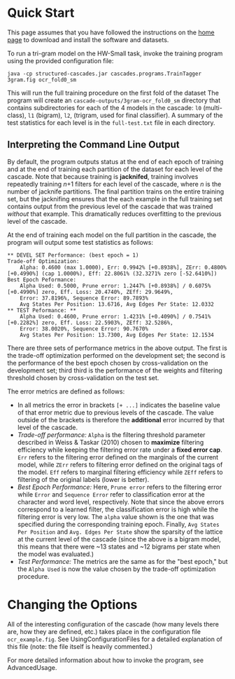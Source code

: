 # Quick Start #

This page assumes that you have followed the instructions on the [home page](http://code.google.com/p/structured-cascades/) to download and install the software and datasets.

To run a tri-gram model on the HW-Small task, invoke the training program using the provided configuration file:
```
java -cp structured-cascades.jar cascades.programs.TrainTagger 3gram.fig ocr_fold0_sm
```
This will run the full training procedure on the first fold of the dataset The program will create an `cascade-outputs/3gram-ocr_fold0_sm` directory that contains subdirectories for each of the 4 models in the cascade: `l0` (multi-class), `l1` (bigram), `l2`, (trigram, used for final classifier). A summary of the test statistics for each level is in the `full-test.txt` file in each directory.

## Interpreting the Command Line Output ##

By default, the program outputs status at the end of each epoch of training and at the end of training each partition of the dataset for each level of the cascade. Note that because training is **jacknifed**, training involves repeatedly training _n_+1 filters for each level of the cascade, where _n_ is the number of jacknife partitions. The final partition trains on the entire training set, but the jacknifing ensures that the each example in the full training set contains output from the previous level of the cascade that was trained _without_ that example. This dramatically reduces overfitting to the previous level of the cascade.

At the end of training each model on the full partition in the cascade, the program will output some test statistics as follows:
```
** DEVEL SET Performance: (best epoch = 1)
Trade-off Optimization:
	Alpha: 0.4600 (max 1.0000), Err: 0.9942% [+0.8938%], ZErr: 0.4800% [+0.4990%] (cap 1.0000%), Eff: 22.8061% (32.3271% zero [-52.6410%])
Best Epoch Peformance:
	Alpha Used: 0.5000, Prune error: 1.2447% [+0.8938%] / 0.6075% [+0.4990%] zero, Eff. Loss: 20.4740%, ZEff: 29.9649%, 
	Error: 37.8196%, Sequence Error: 89.7893%
	Avg States Per Position: 13.6716, Avg Edges Per State: 12.0332
** TEST Peformance: **
	Alpha Used: 0.4600, Prune error: 1.4231% [+0.4090%] / 0.7541% [+0.2282%] zero, Eff. Loss: 22.5903%, ZEff: 32.5286%, 
	Error: 38.0020%, Sequence Error: 90.7670%
	Avg States Per Position: 13.7300, Avg Edges Per State: 12.1534
```
There are three sets of performance metrics in the above output. The first is the trade-off optimization performed on the development set; the second is the performance of the best epoch chosen by cross-validation on the development set; third third is the performance of the weights and filtering threshold chosen by cross-validation on the test set.

The error metrics are defined as follows:
  * In all metrics the error in brackets `[+ ...]` indicates the baseline value of that error metric due to previous levels of the cascade. The value outside of the brackets is therefore the **additional** error incurred by that level of the cascade.
  * _Trade-off performance:_ `Alpha` is the filtering threshold parameter described in Weiss & Taskar (2010) chosen to **maximize** filtering efficiency while keeping the filtering error rate under a **fixed error cap**. `Err` refers to the filtering error defined on the marginals of the current model, while `ZErr` refers to filtering error defined on the original tags of the model. `Eff` refers to marginal filtering efficiency while `ZEff` refers to filtering of the original labels (lower is better).
  * _Best Epoch Performance:_ Here, `Prune error` refers to the filtering error while `Error` and `Sequence Error` refer to classification error at the character and word level, respectively. Note that since the above errors correspond to a learned filter, the classification error is high while the filtering error is very low. The `alpha` value shown is the one that was specified during the corresponding training epoch. Finally, `Avg States Per Position` and `Avg. Edges Per State` show the sparsity of the lattice at the current level of the cascade (since the above is a bigram model, this means that there were ~13 states and ~12 bigrams per state when the model was evaluated.)
  * _Test Performance:_ The metrics are the same as for the "best epoch," but the `Alpha Used` is now the value chosen by the trade-off optimization procedure.

# Changing the Options #

All of the interesting configuration of the cascade (how many levels there are, how they are defined, etc.) takes place in the configuration file `ocr_example.fig`. See UsingConfigurationFiles for a detailed explanation of this file (note: the file itself is heavily commented.)

For more detailed information about how to invoke  the program, see AdvancedUsage.